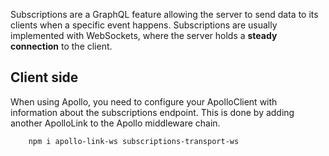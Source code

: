 Subscriptions are a GraphQL feature allowing the server to send data to its clients when a specific event happens. 
Subscriptions are usually implemented with WebSockets, where the server holds a **steady connection** to the client. 

## Client side
When using Apollo, you need to configure your ApolloClient with information about the subscriptions endpoint. This is done by adding another ApolloLink to the Apollo middleware chain.
```
    npm i apollo-link-ws subscriptions-transport-ws
```
